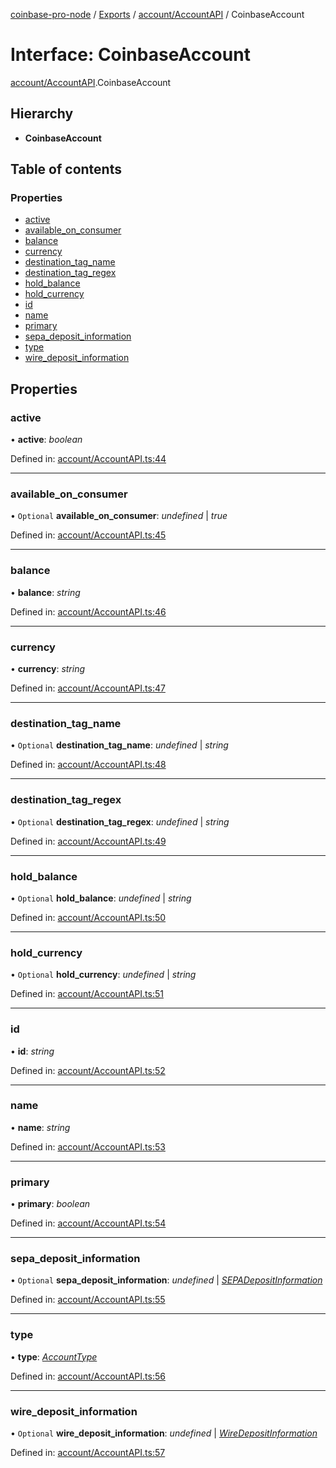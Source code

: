 [coinbase-pro-node](../../README.md) / [Exports](../../modules.md) / [account/AccountAPI](../../modules/account_accountapi.md) / CoinbaseAccount

# Interface: CoinbaseAccount

[account/AccountAPI](../../modules/account_accountapi.md).CoinbaseAccount

## Hierarchy

- **CoinbaseAccount**

## Table of contents

### Properties

- [active](accountapi.coinbaseaccount.md#active)
- [available_on_consumer](accountapi.coinbaseaccount.md#available_on_consumer)
- [balance](accountapi.coinbaseaccount.md#balance)
- [currency](accountapi.coinbaseaccount.md#currency)
- [destination_tag_name](accountapi.coinbaseaccount.md#destination_tag_name)
- [destination_tag_regex](accountapi.coinbaseaccount.md#destination_tag_regex)
- [hold_balance](accountapi.coinbaseaccount.md#hold_balance)
- [hold_currency](accountapi.coinbaseaccount.md#hold_currency)
- [id](accountapi.coinbaseaccount.md#id)
- [name](accountapi.coinbaseaccount.md#name)
- [primary](accountapi.coinbaseaccount.md#primary)
- [sepa_deposit_information](accountapi.coinbaseaccount.md#sepa_deposit_information)
- [type](accountapi.coinbaseaccount.md#type)
- [wire_deposit_information](accountapi.coinbaseaccount.md#wire_deposit_information)

## Properties

### active

• **active**: _boolean_

Defined in: [account/AccountAPI.ts:44](https://github.com/bennycode/coinbase-pro-node/blob/bf1bcdd/src/account/AccountAPI.ts#L44)

---

### available_on_consumer

• `Optional` **available_on_consumer**: _undefined_ \| _true_

Defined in: [account/AccountAPI.ts:45](https://github.com/bennycode/coinbase-pro-node/blob/bf1bcdd/src/account/AccountAPI.ts#L45)

---

### balance

• **balance**: _string_

Defined in: [account/AccountAPI.ts:46](https://github.com/bennycode/coinbase-pro-node/blob/bf1bcdd/src/account/AccountAPI.ts#L46)

---

### currency

• **currency**: _string_

Defined in: [account/AccountAPI.ts:47](https://github.com/bennycode/coinbase-pro-node/blob/bf1bcdd/src/account/AccountAPI.ts#L47)

---

### destination_tag_name

• `Optional` **destination_tag_name**: _undefined_ \| _string_

Defined in: [account/AccountAPI.ts:48](https://github.com/bennycode/coinbase-pro-node/blob/bf1bcdd/src/account/AccountAPI.ts#L48)

---

### destination_tag_regex

• `Optional` **destination_tag_regex**: _undefined_ \| _string_

Defined in: [account/AccountAPI.ts:49](https://github.com/bennycode/coinbase-pro-node/blob/bf1bcdd/src/account/AccountAPI.ts#L49)

---

### hold_balance

• `Optional` **hold_balance**: _undefined_ \| _string_

Defined in: [account/AccountAPI.ts:50](https://github.com/bennycode/coinbase-pro-node/blob/bf1bcdd/src/account/AccountAPI.ts#L50)

---

### hold_currency

• `Optional` **hold_currency**: _undefined_ \| _string_

Defined in: [account/AccountAPI.ts:51](https://github.com/bennycode/coinbase-pro-node/blob/bf1bcdd/src/account/AccountAPI.ts#L51)

---

### id

• **id**: _string_

Defined in: [account/AccountAPI.ts:52](https://github.com/bennycode/coinbase-pro-node/blob/bf1bcdd/src/account/AccountAPI.ts#L52)

---

### name

• **name**: _string_

Defined in: [account/AccountAPI.ts:53](https://github.com/bennycode/coinbase-pro-node/blob/bf1bcdd/src/account/AccountAPI.ts#L53)

---

### primary

• **primary**: _boolean_

Defined in: [account/AccountAPI.ts:54](https://github.com/bennycode/coinbase-pro-node/blob/bf1bcdd/src/account/AccountAPI.ts#L54)

---

### sepa_deposit_information

• `Optional` **sepa_deposit_information**: _undefined_ \| [_SEPADepositInformation_](accountapi.sepadepositinformation.md)

Defined in: [account/AccountAPI.ts:55](https://github.com/bennycode/coinbase-pro-node/blob/bf1bcdd/src/account/AccountAPI.ts#L55)

---

### type

• **type**: [_AccountType_](../../enums/account/accountapi.accounttype.md)

Defined in: [account/AccountAPI.ts:56](https://github.com/bennycode/coinbase-pro-node/blob/bf1bcdd/src/account/AccountAPI.ts#L56)

---

### wire_deposit_information

• `Optional` **wire_deposit_information**: _undefined_ \| [_WireDepositInformation_](accountapi.wiredepositinformation.md)

Defined in: [account/AccountAPI.ts:57](https://github.com/bennycode/coinbase-pro-node/blob/bf1bcdd/src/account/AccountAPI.ts#L57)
